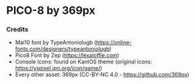 # PICO-8 by 369px

### Credits
- Mai10 font by TypeAntoniolugb (https://online-fonts.com/designers/typeantoniolugb)
- Pico8 Font by Zep (https://lexaloffle.com)
- Console Icons: found on KantOS theme (original icons: https://yspixel.jpn.org/icon/game/)
- Every other asset: 369px (CC-BY-NC 4.0 - https://github.com/369px)

